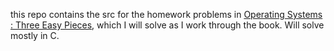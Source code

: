 this repo contains the src for the homework problems in [Operating Systems : Three Easy Pieces](https://pages.cs.wisc.edu/~remzi/OSTEP/), which I will solve as I work through the book. Will solve mostly in C.
